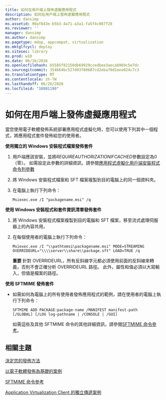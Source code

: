 ```yaml
---
title: 如何在用戶端上發佈虛擬應用程式
description: 如何在用戶端上發佈虛擬應用程式
author: dansimp
ms.assetid: 90af843e-b5b3-4a71-a3a1-fa5f4c087f28
ms.reviewer: ''
manager: dansimp
ms.author: dansimp
ms.pagetype: mdop, appcompat, virtualization
ms.mktglfcycl: deploy
ms.sitesec: library
ms.prod: w10
ms.date: 06/16/2016
ms.openlocfilehash: b5585f82150db69929ccedbee3aecab969c5e7dc
ms.sourcegitcommit: 354664bc527d93f80687cd2eba70d1eea024c7c3
ms.translationtype: MT
ms.contentlocale: zh-TW
ms.lasthandoff: 06/26/2020
ms.locfileid: "10801190"
---
```

# 如何在用戶端上發佈虛擬應用程式


當您使用電子軟體發佈系統部署應用程式虛擬化時，您可以使用下列其中一個程式，將應用程式套件發佈給您的使用者。

**使用獨立的 Windows 安裝程式檔案發佈套件**

1.  用戶端應該安裝，並將*REQUIREAUTHORIZATIONIFCACHED*參數設定為0（零）。 如需設定此參數的詳細資訊，請參閱[應用程式虛擬化用戶端安裝程式命令列參數](application-virtualization-client-installer-command-line-parameters.md)

2.  將 Windows 安裝程式檔案和 SFT 檔案複製到目的電腦上的同一個資料夾。

3.  在電腦上執行下列命令：

    `Msiexec.exe /I "packagename.msi" /q`

**使用 Windows 安裝程式和套件資訊清單發佈套件**

1.  將 Windows 安裝程式檔案複製到目的電腦和 SFT 檔案，移至流式處理伺服器上的內容共用。

2.  在每個使用者的電腦上執行下列命令：

    `Msiexec.exe /I "\\pathtomsi\packagename.msi" MODE=STREAMING  OVERRIDEURL="\\\\server\\share\\package.sft" LOAD=TRUE /q`

    **重要** 針對 OVERRIDEURL，所有反斜線字元都必須使用前面的反斜線來轉義，否則不會正確分析 OVERRIDEURL 路徑。 此外，屬性和值必須以大寫輸入，但值是檔案的路徑。

     

**使用 SFTMIME 發佈套件**

-   如需如何為電腦上的所有使用者發佈應用程式的範例，請在使用者的電腦上執行下列命令：

    `SFTMIME ADD PACKAGE:package-name /MANIFEST manifest-path                                 [/GLOBAL] [/LOG log-pathname | /CONSOLE | /GUI]`

    如需這些及其他 SFTMIME 命令的其他詳細資訊，請參閱[SFTMIME 命令參考](sftmime--command-reference.md)。

## 相關主題


[決定您的發佈方法](determine-your-publishing-method.md)

[以電子軟體發佈為基礎的案例](electronic-software-distribution-based-scenario.md)

[SFTMIME 命令參考](sftmime--command-reference.md)

[Application Virtualization Client 的獨立傳遞案例](stand-alone-delivery-scenario-for-application-virtualization-clients.md)

 

 





